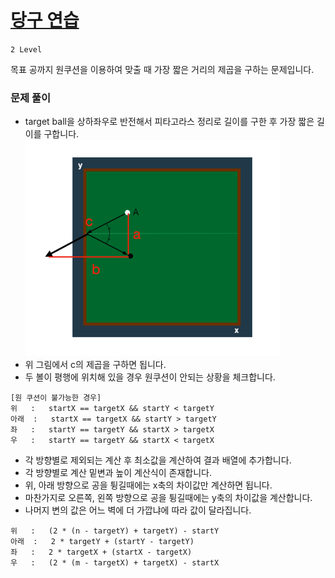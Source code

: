 # [당구 연습](https://school.programmers.co.kr/learn/courses/30/lessons/169198)

`2 Level`

목표 공까지 원쿠션을 이용하여 맞출 때 가장 짧은 거리의 제곱을 구하는 문제입니다.

### 문제 풀이
- target ball을 상하좌우로 반전해서 피타고라스 정리로 길이를 구한 후 가장 짧은 길이를 구합니다.
![img.png](img.png)
- 위 그림에서 c의 제곱을 구하면 됩니다.
- 두 볼이 평행에 위치해 있을 경우 원쿠션이 안되는 상황을 체크합니다.
```text
[원 쿠션이 불가능한 경우]
위   :   startX == targetX && startY < targetY
아래  :   startX == targetX && startY > targetY
좌   :   startY == targetY && startX > targetX
우   :   startY == targetY && startX < targetX
```
- 각 방향별로 제외되는 계산 후 최소값을 계산하여 결과 배열에 추가합니다.
- 각 방향별로 계산 밑변과 높이 계산식이 존재합니다.
- 위, 아래 방향으로 공을 튕길때에는 x축의 차이값만 계산하면 됩니다.
- 마찬가지로 오른쪽, 왼쪽 방향으로 공을 튕길때에는 y축의 차이값을 계산합니다.
- 나머지 변의 값은 어느 벽에 더 가깝냐에 따라 값이 달라집니다.

```text
위   :   (2 * (n - targetY) + targetY) - startY
아래  :   2 * targetY + (startY - targetY)
좌   :   2 * targetX + (startX - targetX)
우   :   (2 * (m - targetX) + targetX) - startX
```